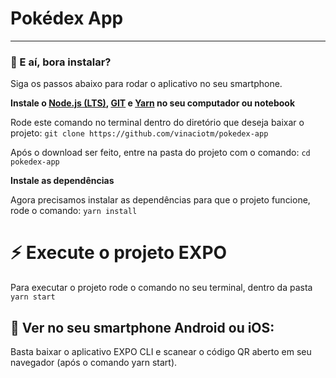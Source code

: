 # Pokédex App

---

### :raised_hands:  E aí, bora instalar?

Siga os passos abaixo para rodar o aplicativo no seu smartphone.

**Instale o [Node.js (LTS)](https://nodejs.org/en/download/), [GIT](https://git-scm.com/downloads) e [Yarn](https://yarnpkg.com/) no seu computador ou notebook**

Rode este comando no terminal dentro do diretório que deseja baixar o projeto:
`git clone https://github.com/vinaciotm/pokedex-app`

Após o download ser feito, entre na pasta do projeto com o comando:
`cd pokedex-app`

**Instale as dependências**

Agora precisamos instalar as dependências para que o projeto funcione, rode o comando:
`yarn install`

# :zap: Execute o projeto EXPO

Para executar o projeto rode o comando no seu terminal, dentro da pasta
`yarn start`

## :hammer: Ver no seu smartphone Android ou iOS:

Basta baixar o aplicativo EXPO CLI e scanear o código QR aberto em seu navegador (após o comando yarn start).
